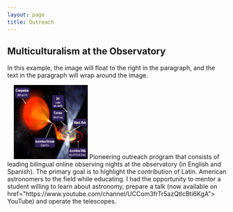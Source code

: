 ```yaml
---
layout: page
title: Outreach
---
```



<style>
img[src="https://github.com/csechiburu/csechiburu.github.io/blob/main/Images/XRB.png?raw=true"] {
  float: right;
}
</style>

<body>

<h2>Multiculturalism at the Observatory</h2>

<p>In this example, the image will float to the right in the paragraph, and the text in the paragraph will wrap around the image.</p>

<p><img src="https://github.com/csechiburu/csechiburu.github.io/blob/main/Images/XRB.png?raw=true" alt="Pineapple" style="width:170px;height:170px;margin-left:15px;">
Pioneering outreach program that consists of leading bilingual online observing nights at the observatory (in English and Spanish). The primary goal is to highlight the contribution of Latin. American astronomers to the field while educating. I had the opportunity to mentor a student willing to learn about astronomy, prepare a talk (now available on <a>href="https://www.youtube.com/channel/UCCom3frTr5azQtlcBti6KgA"> YouTube</a>) and operate the telescopes.</p>

</body>
